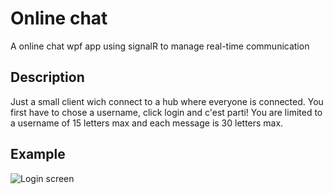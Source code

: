 # Online chat
A online chat wpf app using signalR to manage real-time communication

## Description

Just a small client wich connect to a hub where everyone is connected. You first have to chose a username, click login and c'est parti!
You are limited to a username of 15 letters max and each message is 30 letters max.

## Example

![Login screen](readme-images/login.png)

